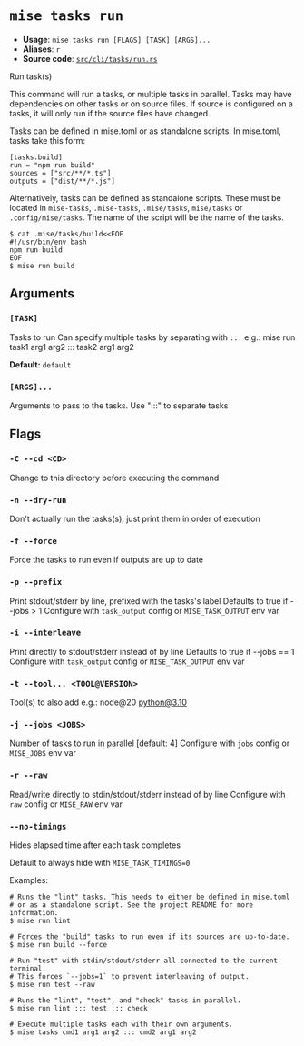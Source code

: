 # `mise tasks run`

- **Usage**: `mise tasks run [FLAGS] [TASK] [ARGS]...`
- **Aliases**: `r`
- **Source code**: [`src/cli/tasks/run.rs`](https://github.com/jdx/mise/blob/main/src/cli/tasks/run.rs)

Run task(s)

This command will run a tasks, or multiple tasks in parallel.
Tasks may have dependencies on other tasks or on source files.
If source is configured on a tasks, it will only run if the source
files have changed.

Tasks can be defined in mise.toml or as standalone scripts.
In mise.toml, tasks take this form:

    [tasks.build]
    run = "npm run build"
    sources = ["src/**/*.ts"]
    outputs = ["dist/**/*.js"]

Alternatively, tasks can be defined as standalone scripts.
These must be located in `mise-tasks`, `.mise-tasks`, `.mise/tasks`, `mise/tasks` or
`.config/mise/tasks`.
The name of the script will be the name of the tasks.

    $ cat .mise/tasks/build<<EOF
    #!/usr/bin/env bash
    npm run build
    EOF
    $ mise run build

## Arguments

### `[TASK]`

Tasks to run
Can specify multiple tasks by separating with `:::`
e.g.: mise run task1 arg1 arg2 ::: task2 arg1 arg2

**Default:** `default`

### `[ARGS]...`

Arguments to pass to the tasks. Use ":::" to separate tasks

## Flags

### `-C --cd <CD>`

Change to this directory before executing the command

### `-n --dry-run`

Don't actually run the tasks(s), just print them in order of execution

### `-f --force`

Force the tasks to run even if outputs are up to date

### `-p --prefix`

Print stdout/stderr by line, prefixed with the tasks's label
Defaults to true if --jobs > 1
Configure with `task_output` config or `MISE_TASK_OUTPUT` env var

### `-i --interleave`

Print directly to stdout/stderr instead of by line
Defaults to true if --jobs == 1
Configure with `task_output` config or `MISE_TASK_OUTPUT` env var

### `-t --tool... <TOOL@VERSION>`

Tool(s) to also add e.g.: node@20 python@3.10

### `-j --jobs <JOBS>`

Number of tasks to run in parallel
[default: 4]
Configure with `jobs` config or `MISE_JOBS` env var

### `-r --raw`

Read/write directly to stdin/stdout/stderr instead of by line
Configure with `raw` config or `MISE_RAW` env var

### `--no-timings`

Hides elapsed time after each task completes

Default to always hide with `MISE_TASK_TIMINGS=0`

Examples:

    # Runs the "lint" tasks. This needs to either be defined in mise.toml
    # or as a standalone script. See the project README for more information.
    $ mise run lint

    # Forces the "build" tasks to run even if its sources are up-to-date.
    $ mise run build --force

    # Run "test" with stdin/stdout/stderr all connected to the current terminal.
    # This forces `--jobs=1` to prevent interleaving of output.
    $ mise run test --raw

    # Runs the "lint", "test", and "check" tasks in parallel.
    $ mise run lint ::: test ::: check

    # Execute multiple tasks each with their own arguments.
    $ mise tasks cmd1 arg1 arg2 ::: cmd2 arg1 arg2
